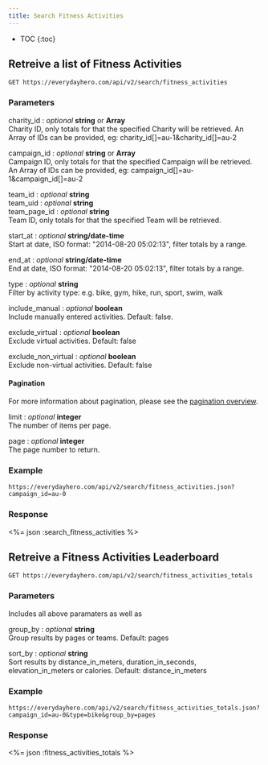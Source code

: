 ```yaml
---
title: Search Fitness Activities
---
```


* TOC
{:toc}

## Retreive a list of Fitness Activities

    GET https://everydayhero.com/api/v2/search/fitness_activities

### Parameters

charity_id : _optional_ **string** or **Array**<br/>
Charity ID, only totals for that the specified Charity will be retrieved.
An Array of IDs can be provided, eg: charity_id[]=au-1&charity_id[]=au-2

campaign_id : _optional_ **string** or **Array**<br/>
Campaign ID, only totals for that the specified Campaign will be retrieved.
An Array of IDs can be provided, eg: campaign_id[]=au-1&campaign_id[]=au-2

team_id : _optional_ **string**<br/>
team_uid : _optional_ **string**<br/>
team_page_id : _optional_ **string**<br/>
Team ID, only totals for that the specified Team will be retrieved.

start_at : _optional_ **string/date-time**<br/>
Start at date, ISO format: "2014-08-20 05:02:13", filter totals by a range.

end_at : _optional_ **string/date-time**<br/>
End at date, ISO format: "2014-08-20 05:02:13", filter totals by a range.

type : _optional_ **string**<br/>
Filter by activity type: e.g. bike, gym, hike, run, sport, swim, walk

include_manual : _optional_ **boolean**<br/>
Include manually entered activities. Default: false.

exclude_virtual : _optional_ **boolean**<br/>
Exclude virtual activities. Default: false

exclude_non_virtual : _optional_ **boolean**<br/>
Exclude non-virtual activities. Default: false

#### Pagination

For more information about pagination, please see the [pagination
overview](/overview/#pagination).

limit : _optional_ **integer**<br/>
The number of items per page.

page : _optional_ **integer**<br/>
The page number to return.

### Example

    https://everydayhero.com/api/v2/search/fitness_activities.json?campaign_id=au-0

### Response

<%= json :search_fitness_activities %>

## Retreive a Fitness Activities Leaderboard

    GET https://everydayhero.com/api/v2/search/fitness_activities_totals

### Parameters

Includes all above paramaters as well as

group_by : _optional_ **string**<br/>
Group results by pages or teams. Default: pages

sort_by : _optional_ **string**<br/>
Sort results by distance_in_meters, duration_in_seconds, elevation_in_meters or
calories. Default: distance_in_meters


### Example

    https://everydayhero.com/api/v2/search/fitness_activities_totals.json?campaign_id=au-0&type=bike&group_by=pages

### Response

<%= json :fitness_activities_totals %>
